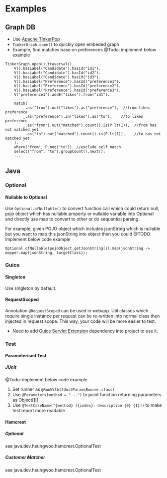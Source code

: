 # Examples
## Graph DB
* Use [Apache TinkerPop](https://tinkerpop.apache.org/)
* ``TinkerGraph.open()`` to quickly open embeded graph
* Example, find matches base on preferences
@Todo: implement below example
```
TinkerGraph.open().traversal().
    V().hasLabel("Candidate").hasId("id1").
    V().hasLabel("Candidate").hasId("id2").
    V().hasLabel("Candidate").hasId("id3").
    V().hasLabel("Preference").hasId("preference1").
    V().hasLabel("Preference").hasId("preference2").
    V().hasLabel("Preference").hasId("preference3").
    V("preference1").addE("likes").from("id1").
    ...-
    match(
        _.as("from").out("likes").as("preference"),  //from likes preference
        _.as("preference").in("likes").as("to"),    //to likes preference
        _.as("from").out("matched").count().is(P.lt(1)),  //from has not matched yet
        _.as("to").out("matched").count().is(P.lt(1)),    //to has not matched yet
    ).
    where("from", P.neq("to")). //exclude self match
    select("from", "to").groupCount().next();
    ...

```
## Java
### Optional
#### Nullable to Optional
Use ``Optional.ofNullable()`` to convert function call which could return null, pojo object which has nullable property or nullable variable into Optional and directly use map to convert to other or do sequential parsing.

For example, given POJO object which includes jsonString which is nullable but you want to map this jsonString into object then you could
@TODO: implement below code example
```
Optional.ofNullable(pojoObject.getJsonString()).map(jsonString -> mapper.map(jsonString, targetClass));
```
### Guice
#### Singleton
Use singleton by default.
#### RequestScoped
Annotation ``@RequestScoped`` can be used in webapp. Util classes which require single instance per request can be re-written into normal class then injected in request scope. This way, your code will be more easier to test.
* Need to add [Guice Servlet Extension](https://github.com/google/guice/wiki/Servlets) dependency into project to use it.
### Test
#### Parameterised Test
##### JUnit
@Todo: implement below code example
1. Set runner as ``@RunWith(JUnitParamsRunner.class)``
1. Use ``@Parameters(method = "...")`` to point function returning parameters as Object[][]
1. Use ``@TestCaseName("{method} [{index}: description {0} {1}])`` to make test report more readable  
#### Hamcrest
##### Optional
see java.dev.heungwoo.hamcrest.OptionalTest
##### Customer Matcher
see java.dev.heungwoo.hamcrest.OptionalTest